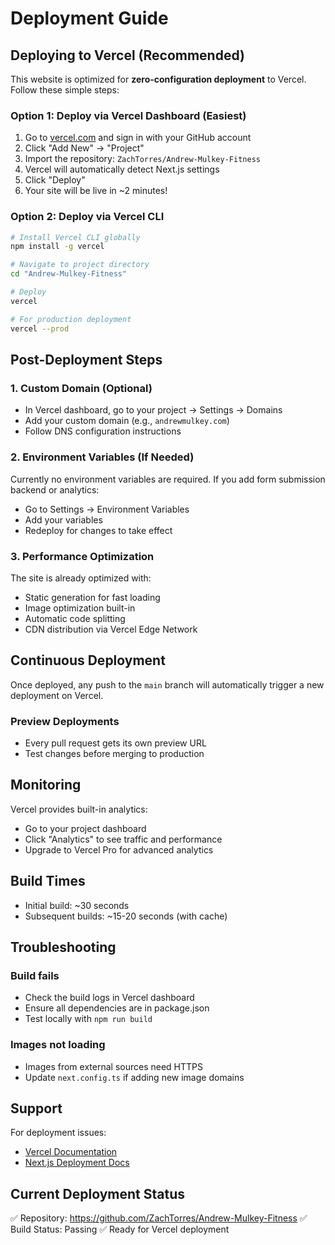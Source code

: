 # Deployment Guide

## Deploying to Vercel (Recommended)

This website is optimized for **zero-configuration deployment** to Vercel. Follow these simple steps:

### Option 1: Deploy via Vercel Dashboard (Easiest)

1. Go to [vercel.com](https://vercel.com) and sign in with your GitHub account
2. Click "Add New" → "Project"
3. Import the repository: `ZachTorres/Andrew-Mulkey-Fitness`
4. Vercel will automatically detect Next.js settings
5. Click "Deploy"
6. Your site will be live in ~2 minutes!

### Option 2: Deploy via Vercel CLI

```bash
# Install Vercel CLI globally
npm install -g vercel

# Navigate to project directory
cd "Andrew-Mulkey-Fitness"

# Deploy
vercel

# For production deployment
vercel --prod
```

## Post-Deployment Steps

### 1. Custom Domain (Optional)
- In Vercel dashboard, go to your project → Settings → Domains
- Add your custom domain (e.g., `andrewmulkey.com`)
- Follow DNS configuration instructions

### 2. Environment Variables (If Needed)
Currently no environment variables are required. If you add form submission backend or analytics:
- Go to Settings → Environment Variables
- Add your variables
- Redeploy for changes to take effect

### 3. Performance Optimization
The site is already optimized with:
- Static generation for fast loading
- Image optimization built-in
- Automatic code splitting
- CDN distribution via Vercel Edge Network

## Continuous Deployment

Once deployed, any push to the `main` branch will automatically trigger a new deployment on Vercel.

### Preview Deployments
- Every pull request gets its own preview URL
- Test changes before merging to production

## Monitoring

Vercel provides built-in analytics:
- Go to your project dashboard
- Click "Analytics" to see traffic and performance
- Upgrade to Vercel Pro for advanced analytics

## Build Times

- Initial build: ~30 seconds
- Subsequent builds: ~15-20 seconds (with cache)

## Troubleshooting

### Build fails
- Check the build logs in Vercel dashboard
- Ensure all dependencies are in package.json
- Test locally with `npm run build`

### Images not loading
- Images from external sources need HTTPS
- Update `next.config.ts` if adding new image domains

## Support

For deployment issues:
- [Vercel Documentation](https://vercel.com/docs)
- [Next.js Deployment Docs](https://nextjs.org/docs/deployment)

## Current Deployment Status

✅ Repository: https://github.com/ZachTorres/Andrew-Mulkey-Fitness
✅ Build Status: Passing
✅ Ready for Vercel deployment
